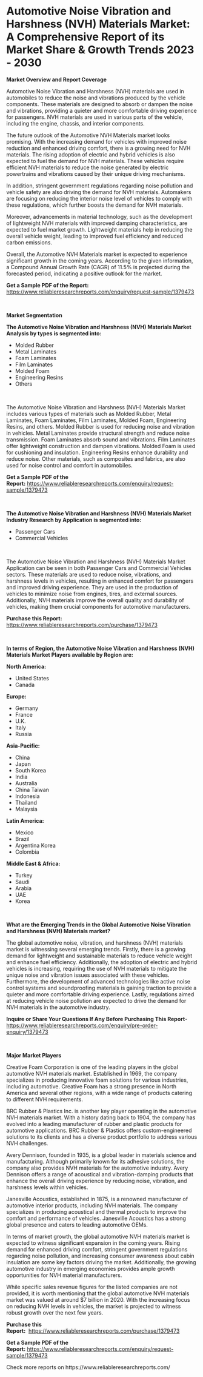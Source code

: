 <p><h1>Automotive Noise Vibration and Harshness (NVH) Materials Market: A Comprehensive Report of its Market Share & Growth Trends 2023 - 2030</h1></p><p><strong>Market Overview and Report Coverage</strong></p>
<p><p>Automotive Noise Vibration and Harshness (NVH) materials are used in automobiles to reduce the noise and vibrations produced by the vehicle components. These materials are designed to absorb or dampen the noise and vibrations, providing a quieter and more comfortable driving experience for passengers. NVH materials are used in various parts of the vehicle, including the engine, chassis, and interior components.</p><p>The future outlook of the Automotive NVH Materials market looks promising. With the increasing demand for vehicles with improved noise reduction and enhanced driving comfort, there is a growing need for NVH materials. The rising adoption of electric and hybrid vehicles is also expected to fuel the demand for NVH materials. These vehicles require efficient NVH materials to reduce the noise generated by electric powertrains and vibrations caused by their unique driving mechanisms.</p><p>In addition, stringent government regulations regarding noise pollution and vehicle safety are also driving the demand for NVH materials. Automakers are focusing on reducing the interior noise level of vehicles to comply with these regulations, which further boosts the demand for NVH materials.</p><p>Moreover, advancements in material technology, such as the development of lightweight NVH materials with improved damping characteristics, are expected to fuel market growth. Lightweight materials help in reducing the overall vehicle weight, leading to improved fuel efficiency and reduced carbon emissions.</p><p>Overall, the Automotive NVH Materials market is expected to experience significant growth in the coming years. According to the given information, a Compound Annual Growth Rate (CAGR) of 11.5% is projected during the forecasted period, indicating a positive outlook for the market.</p></p>
<p><strong>Get a Sample PDF of the Report:</strong> <a href="https://www.reliableresearchreports.com/enquiry/request-sample/1379473">https://www.reliableresearchreports.com/enquiry/request-sample/1379473</a></p>
<p>&nbsp;</p>
<p><strong>Market Segmentation</strong></p>
<p><strong>The Automotive Noise Vibration and Harshness (NVH) Materials Market Analysis by types is segmented into:</strong></p>
<p><ul><li>Molded Rubber</li><li>Metal Laminates</li><li>Foam Laminates</li><li>Film Laminates</li><li>Molded Foam</li><li>Engineering Resins</li><li>Others</li></ul></p>
<p>&nbsp;</p>
<p><p>The Automotive Noise Vibration and Harshness (NVH) Materials Market includes various types of materials such as Molded Rubber, Metal Laminates, Foam Laminates, Film Laminates, Molded Foam, Engineering Resins, and others. Molded Rubber is used for reducing noise and vibration in vehicles. Metal Laminates provide structural strength and reduce noise transmission. Foam Laminates absorb sound and vibrations. Film Laminates offer lightweight construction and dampen vibrations. Molded Foam is used for cushioning and insulation. Engineering Resins enhance durability and reduce noise. Other materials, such as composites and fabrics, are also used for noise control and comfort in automobiles.</p></p>
<p><strong>Get a Sample PDF of the Report:</strong>&nbsp;<a href="https://www.reliableresearchreports.com/enquiry/request-sample/1379473">https://www.reliableresearchreports.com/enquiry/request-sample/1379473</a></p>
<p>&nbsp;</p>
<p><strong>The Automotive Noise Vibration and Harshness (NVH) Materials Market Industry Research by Application is segmented into:</strong></p>
<p><ul><li>Passenger Cars</li><li>Commercial Vehicles</li></ul></p>
<p>&nbsp;</p>
<p><p>The Automotive Noise Vibration and Harshness (NVH) Materials Market Application can be seen in both Passenger Cars and Commercial Vehicles sectors. These materials are used to reduce noise, vibrations, and harshness levels in vehicles, resulting in enhanced comfort for passengers and improved driving experience. They are used in the production of vehicles to minimize noise from engines, tires, and external sources. Additionally, NVH materials improve the overall quality and durability of vehicles, making them crucial components for automotive manufacturers.</p></p>
<p><strong>Purchase this Report:</strong>&nbsp; <a href="https://www.reliableresearchreports.com/purchase/1379473">https://www.reliableresearchreports.com/purchase/1379473</a></p>
<p>&nbsp;</p>
<p><strong>In terms of Region, the Automotive Noise Vibration and Harshness (NVH) Materials Market Players available by Region are:</strong></p>
<p>
    <p> <strong> North America: </strong>
        <ul>
            <li>United States</li>
            <li>Canada</li>
        </ul>
        </p> 
    <p> <strong> Europe: </strong>
        <ul>
            <li>Germany</li>
            <li>France</li>
            <li>U.K.</li>
            <li>Italy</li>
            <li>Russia</li>
        </ul>
        </p> 
    <p> <strong> Asia-Pacific: </strong>
        <ul>
            <li>China</li>
            <li>Japan</li>
            <li>South Korea</li>
            <li>India</li>
            <li>Australia</li>
            <li>China Taiwan</li>
            <li>Indonesia</li>
            <li>Thailand</li>
            <li>Malaysia</li>
        </ul>
        </p> 
    <p> <strong> Latin America: </strong>
        <ul>
            <li>Mexico</li>
            <li>Brazil</li>
            <li>Argentina Korea</li>
            <li>Colombia</li>
        </ul>
        </p> 
    <p> <strong> Middle East & Africa: </strong>
        <ul>
            <li>Turkey</li>
            <li>Saudi</li>
            <li>Arabia</li>
            <li>UAE</li>
            <li>Korea</li>
        </ul>
    </p>
    </p>
<p>&nbsp;</p>
<p><strong>What are the Emerging Trends in the Global Automotive Noise Vibration and Harshness (NVH) Materials market?</strong></p>
<p><p>The global automotive noise, vibration, and harshness (NVH) materials market is witnessing several emerging trends. Firstly, there is a growing demand for lightweight and sustainable materials to reduce vehicle weight and enhance fuel efficiency. Additionally, the adoption of electric and hybrid vehicles is increasing, requiring the use of NVH materials to mitigate the unique noise and vibration issues associated with these vehicles. Furthermore, the development of advanced technologies like active noise control systems and soundproofing materials is gaining traction to provide a quieter and more comfortable driving experience. Lastly, regulations aimed at reducing vehicle noise pollution are expected to drive the demand for NVH materials in the automotive industry.</p></p>
<p><strong>Inquire or Share Your Questions If Any Before Purchasing This Report</strong>- <a href="https://www.reliableresearchreports.com/enquiry/pre-order-enquiry/1379473">https://www.reliableresearchreports.com/enquiry/pre-order-enquiry/1379473</a></p>
<p>&nbsp;</p>
<p><strong>Major Market Players</strong></p>
<p><p>Creative Foam Corporation is one of the leading players in the global automotive NVH materials market. Established in 1969, the company specializes in producing innovative foam solutions for various industries, including automotive. Creative Foam has a strong presence in North America and several other regions, with a wide range of products catering to different NVH requirements.</p><p>BRC Rubber & Plastics Inc. is another key player operating in the automotive NVH materials market. With a history dating back to 1904, the company has evolved into a leading manufacturer of rubber and plastic products for automotive applications. BRC Rubber & Plastics offers custom-engineered solutions to its clients and has a diverse product portfolio to address various NVH challenges.</p><p>Avery Dennison, founded in 1935, is a global leader in materials science and manufacturing. Although primarily known for its adhesive solutions, the company also provides NVH materials for the automotive industry. Avery Dennison offers a range of acoustical and vibration-damping products that enhance the overall driving experience by reducing noise, vibration, and harshness levels within vehicles.</p><p>Janesville Acoustics, established in 1875, is a renowned manufacturer of automotive interior products, including NVH materials. The company specializes in producing acoustical and thermal products to improve the comfort and performance of vehicles. Janesville Acoustics has a strong global presence and caters to leading automotive OEMs. </p><p>In terms of market growth, the global automotive NVH materials market is expected to witness significant expansion in the coming years. Rising demand for enhanced driving comfort, stringent government regulations regarding noise pollution, and increasing consumer awareness about cabin insulation are some key factors driving the market. Additionally, the growing automotive industry in emerging economies provides ample growth opportunities for NVH material manufacturers.</p><p>While specific sales revenue figures for the listed companies are not provided, it is worth mentioning that the global automotive NVH materials market was valued at around $7 billion in 2020. With the increasing focus on reducing NVH levels in vehicles, the market is projected to witness robust growth over the next few years.</p></p>
<p><strong>Purchase this Report:</strong>&nbsp;&nbsp;<a href="https://www.reliableresearchreports.com/purchase/1379473">https://www.reliableresearchreports.com/purchase/1379473</a></p>
<p></p>
<p><strong>Get a Sample PDF of the Report:</strong>&nbsp;<a href="https://www.reliableresearchreports.com/enquiry/request-sample/1379473">https://www.reliableresearchreports.com/enquiry/request-sample/1379473</a></p>
<p>Check more reports on https://www.reliableresearchreports.com/</p>